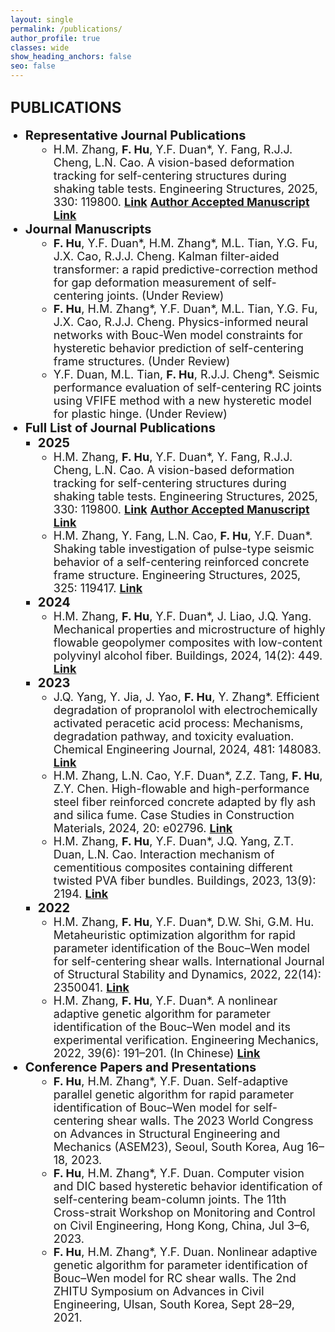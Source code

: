 ```yaml
---
layout: single
permalink: /publications/
author_profile: true
classes: wide
show_heading_anchors: false
seo: false
---
```

<span style="font-size: 24px;"><strong>PUBLICATIONS</strong></span>
---
<ul style="margin-top: 0; margin-bottom: 0;">
  <li style="list-style-type: disc; margin-left: 0px; font-size: 20px;">
    <strong>Representative Journal Publications</strong>
  </li>
  <li style="list-style-type: circle; margin-left: 45px; font-size: 18px;">
    H.M. Zhang, <strong>F. Hu</strong>, Y.F. Duan*, Y. Fang, R.J.J. Cheng, L.N. Cao. A vision-based deformation tracking for self-centering structures during shaking table tests. Engineering Structures, 2025, 330: 119800. 
    <strong><a href="https://doi.org/10.1016/j.engstruct.2025.119800" target="_blank">Link</a></strong> 
    <strong><a href="https://www.researchgate.net/publication/388954308_A_vision-based_deformation_tracking_for_self-centering_structures_during_shaking_table_tests" target="_blank">Author Accepted Manuscript Link</a></strong>
  </li>
  <li style="list-style-type: disc; margin-left: 0px; font-size: 20px;">
    <strong>Journal Manuscripts</strong>
  </li>
  <li style="list-style-type: circle; margin-left: 45px; font-size: 18px;">
    <strong>F. Hu</strong>, Y.F. Duan*, H.M. Zhang*, M.L. Tian, Y.G. Fu, J.X. Cao, R.J.J. Cheng. Kalman filter-aided transformer: a rapid predictive-correction method for gap deformation measurement of self-centering joints. (Under Review)
  </li>
  <li style="list-style-type: circle; margin-left: 45px; font-size: 18px;">
    <strong>F. Hu</strong>, H.M. Zhang*, Y.F. Duan*, M.L. Tian, Y.G. Fu, J.X. Cao, R.J.J. Cheng. Physics-informed neural networks with Bouc-Wen model constraints for hysteretic behavior prediction of self-centering frame structures. (Under Review)
  </li>
  <li style="list-style-type: circle; margin-left: 45px; font-size: 18px;">
    Y.F. Duan, M.L. Tian, <strong>F. Hu</strong>, R.J.J. Cheng*. Seismic performance evaluation of self-centering RC joints using VFIFE method with a new hysteretic model for plastic hinge. (Under Review)
  </li>
  <li style="list-style-type: disc; margin-left: 0px; font-size: 20px;">
    <strong>Full List of Journal Publications</strong>
  </li>
  <li style="list-style-type: square; margin-left: 20px; font-size: 20px;">
    <strong>2025</strong>
  </li>
  <li style="list-style-type: circle; margin-left: 45px; font-size: 18px;">
    H.M. Zhang, <strong>F. Hu</strong>, Y.F. Duan*, Y. Fang, R.J.J. Cheng, L.N. Cao. A vision-based deformation tracking for self-centering structures during shaking table tests. Engineering Structures, 2025, 330: 119800. 
    <strong><a href="https://doi.org/10.1016/j.engstruct.2025.119800" target="_blank">Link</a></strong> 
    <strong><a href="https://www.researchgate.net/publication/388954308_A_vision-based_deformation_tracking_for_self-centering_structures_during_shaking_table_tests" target="_blank">Author Accepted Manuscript Link</a></strong>
  </li>
  <li style="list-style-type: circle; margin-left: 45px; font-size: 18px;">
    H.M. Zhang, Y. Fang, L.N. Cao, <strong>F. Hu</strong>, Y.F. Duan*. Shaking table investigation of pulse-type seismic behavior of a self-centering reinforced concrete frame structure. Engineering Structures, 2025, 325: 119417.
    <strong><a href="https://doi.org/10.1016/j.engstruct.2024.119417" target="_blank">Link</a></strong>
  </li>
  <li style="list-style-type: square; margin-left: 20px; font-size: 20px;">
    <strong>2024</strong>
  </li>
  <li style="list-style-type: circle; margin-left: 45px; font-size: 18px;">
    H.M. Zhang, <strong>F. Hu</strong>, Y.F. Duan*, J. Liao, J.Q. Yang. Mechanical properties and microstructure of highly flowable geopolymer composites with low-content polyvinyl alcohol fiber. Buildings, 2024, 14(2): 449.
    <strong><a href="https://doi.org/10.3390/buildings14020449" target="_blank">Link</a></strong>
  </li>
  <li style="list-style-type: square; margin-left: 20px; font-size: 20px;">
    <strong>2023</strong>
  </li>
  <li style="list-style-type: circle; margin-left: 45px; font-size: 18px;">
    J.Q. Yang, Y. Jia, J. Yao, <strong>F. Hu</strong>, Y. Zhang*. Efficient degradation of propranolol with electrochemically activated peracetic acid process: Mechanisms, degradation pathway, and toxicity evaluation. Chemical Engineering Journal, 2024, 481: 148083.
    <strong><a href="https://doi.org/10.1016/j.cej.2023.148083" target="_blank">Link</a></strong>
  </li>
  <li style="list-style-type: circle; margin-left: 45px; font-size: 18px;">
    H.M. Zhang, L.N. Cao, Y.F. Duan*, Z.Z. Tang, <strong>F. Hu</strong>,  Z.Y. Chen. High-flowable and high-performance steel fiber reinforced concrete adapted by fly ash and silica fume. Case Studies in Construction Materials, 2024, 20: e02796.
    <strong><a href="https://doi.org/10.1016/j.cscm.2023.e02796" target="_blank">Link</a></strong>
  </li>
  <li style="list-style-type: circle; margin-left: 45px; font-size: 18px;">
    H.M. Zhang, <strong>F. Hu</strong>, Y.F. Duan*, J.Q. Yang, Z.T. Duan, L.N. Cao. Interaction mechanism of cementitious composites containing different twisted PVA fiber bundles. Buildings, 2023, 13(9): 2194.
    <strong><a href="https://doi.org/10.3390/buildings13092194" target="_blank">Link</a></strong>
  </li>
  <li style="list-style-type: square; margin-left: 20px; font-size: 20px;">
    <strong>2022</strong>
  </li>
  <li style="list-style-type: circle; margin-left: 45px; font-size: 18px;">
    H.M. Zhang, <strong>F. Hu</strong>, Y.F. Duan*, D.W. Shi, G.M. Hu. Metaheuristic optimization algorithm for rapid parameter identification of the Bouc–Wen model for self-centering shear walls. International Journal of Structural Stability and Dynamics, 2022, 22(14): 2350041.
    <strong><a href="https://doi.org/10.1142/S0219455423500414" target="_blank">Link</a></strong>
  </li>
  <li style="list-style-type: circle; margin-left: 45px; font-size: 18px;">
    H.M. Zhang, <strong>F. Hu</strong>, Y.F. Duan*. A nonlinear adaptive genetic algorithm for parameter identification of the Bouc–Wen model and its experimental verification. Engineering Mechanics, 2022, 39(6): 191–201. (In Chinese)
    <strong><a href="https://doi.org/10.6052/j.issn.1000-4750.2021.03.0237" target="_blank">Link</a></strong>
  </li>
  <li style="list-style-type: disc; margin-left: 0px; font-size: 20px;">
    <strong>Conference Papers and Presentations</strong>
  </li>
  <li style="list-style-type: circle; margin-left: 45px; font-size: 18px;">
    <strong>F. Hu</strong>, H.M. Zhang*, Y.F. Duan. Self-adaptive parallel genetic algorithm for rapid parameter identification of Bouc–Wen model for self-centering shear walls. The 2023 World Congress on Advances in Structural Engineering and Mechanics (ASEM23), Seoul, South Korea, Aug 16–18, 2023.
  </li>
  <li style="list-style-type: circle; margin-left: 45px; font-size: 18px;">
    <strong>F. Hu</strong>, H.M. Zhang*, Y.F. Duan. Computer vision and DIC based hysteretic behavior identification of self-centering beam-column joints. The 11th Cross-strait Workshop on Monitoring and Control on Civil Engineering, Hong Kong, China, Jul 3–6, 2023.
  </li>
  <li style="list-style-type: circle; margin-left: 45px; font-size: 18px;">
    <strong>F. Hu</strong>, H.M. Zhang*, Y.F. Duan. Nonlinear adaptive genetic algorithm for parameter identification of Bouc–Wen model for RC shear walls. The 2nd ZHITU Symposium on Advances in Civil Engineering, Ulsan, South Korea, Sept 28–29, 2021.
  </li>
</ul>


